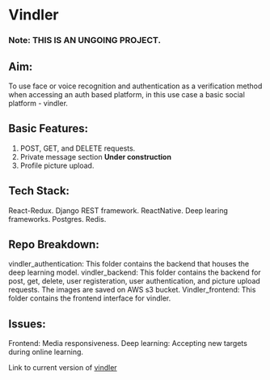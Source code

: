 # Vindler

### Note: THIS IS AN UNGOING PROJECT.

## Aim:
To use face or voice recognition and authentication as a verification method when accessing an auth based platform, in this use case a basic social platform - vindler.

## Basic Features:
1) POST, GET, and DELETE requests.
2) Private message section **Under construction**
3) Profile picture upload.


## Tech Stack:
React-Redux.
Django REST framework.
ReactNative.
Deep learing frameworks.
Postgres.
Redis.

## Repo Breakdown:
vindler_authentication: This folder contains the backend that houses the deep learning model.
vindler_backend: This folder contains the backend for post, get, delete, user registeration, user authentication, and picture upload requests. The  images are saved on AWS s3 bucket.
Vindler_frontend: This folder contains the frontend interface for vindler.


## Issues:
Frontend: Media responsiveness.
Deep learning: Accepting new targets during online learning.

Link to current version of [vindler](https://vindler.netlify.app/#/Login)
